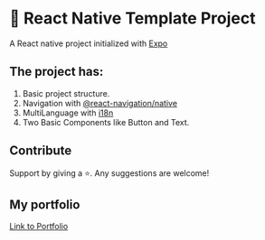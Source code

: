 # 📱 React Native Template Project

A React native project initialized with [Expo](https://docs.expo.io/)

## The project has: 

1. Basic project structure.
2. Navigation with [@react-navigation/native](https://reactnavigation.org/) 
3. MultiLanguage with [i18n](https://www.npmjs.com/package/i18n)
4. Two Basic Components like Button and Text.

## Contribute

Support by giving a ⭐. 
Any suggestions are welcome!

## My portfolio

[Link to Portfolio](http://www.martamullor.com/)